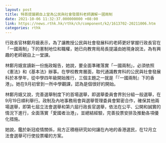 ```yaml
---
layout: post
title: 特首提議親自上堂為公民與社會發展科老師講解一國兩制
date: 2021-10-06 11:32:37.000000000 +08:00
link: https://news.rthk.hk/rthk/ch/component/k2/1613702-20211006.htm
categories: rthk
---
```


行政長官林鄭月娥表示，為了讓教授公民與社會發展科的老師更好掌握行政長官在「一國兩制」下的憲制地位和職權，她已向教育局局長提議由她現身說法，為有興趣的老師親自上一堂課。

林鄭月娥宣讀新一份施政報告，她說，要全面準確落實「一國兩制」，必須依照《憲法》和《基本法》辦事。在學校教育層面，取代通識教育科的公民與社會發展科於本學年，從中學四年級開始推行，三個主題之一就是「『一國兩制』下的香港」。她在9月初曾到一所中學觀課，認為是個很好的開始。

林鄭月娥又說，完善選舉制度下的首場選舉，即選舉委員會界別分組一般選舉，在9月19日順利舉行。政制及內地事務局會與選舉管理委員會緊密合作，確保其他兩場選舉，即第七屆立法會選舉和第六屆行政長官選舉，依法在公平、公開和誠實的情況下進行，全面落實「愛國者治港」，並總結經驗，完善投票安排及推動各項優化措施。

她說，鑑於新冠疫情關係，局方正積極研究如何讓在內地的香港選民，在12月立法會選舉可行使投票權的方案。
